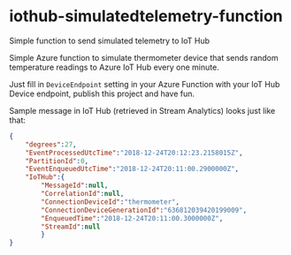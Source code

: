 # iothub-simulatedtelemetry-function
Simple function to send simulated telemetry to IoT Hub

Simple Azure function to simulate thermometer device that sends random temperature readings to Azure IoT Hub every one minute.

Just fill in `DeviceEndpoint` setting in your Azure Function with your IoT Hub Device endpoint, publish this project and have fun.

Sample message in IoT Hub (retrieved in Stream Analytics) looks just like that:

```json
{
	"degrees":27,
	"EventProcessedUtcTime":"2018-12-24T20:12:23.2158015Z",
	"PartitionId":0,
	"EventEnqueuedUtcTime":"2018-12-24T20:11:00.2900000Z",
	"IoTHub":{
		"MessageId":null,
		"CorrelationId":null,
		"ConnectionDeviceId":"thermometer",
		"ConnectionDeviceGenerationId":"636812039420199009",
		"EnqueuedTime":"2018-12-24T20:11:00.3000000Z",
		"StreamId":null
		}
}
```
